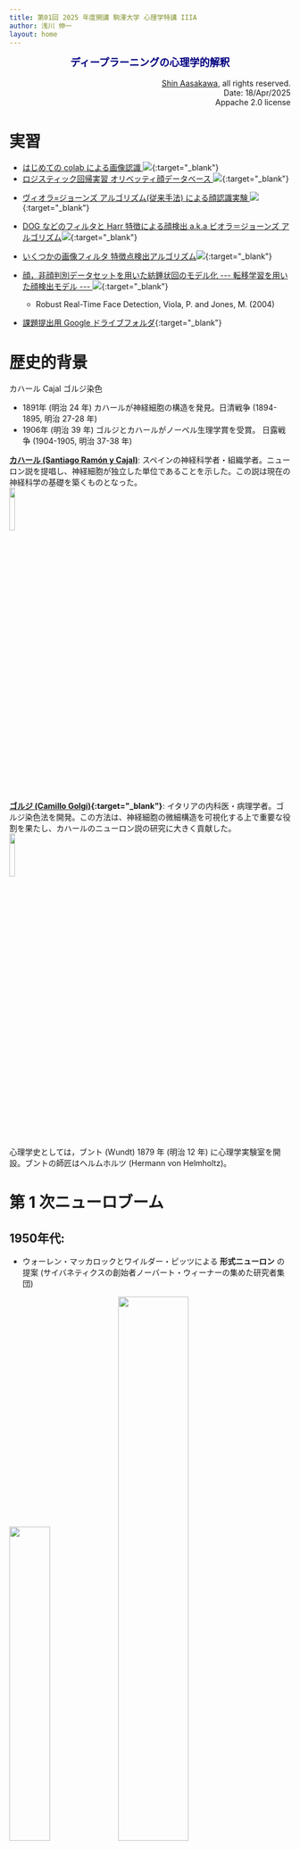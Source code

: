```yaml
---
title: 第01回 2025 年度開講 駒澤大学 心理学特講 IIIA
author: 浅川 伸一
layout: home
---
```

<link href="/css/asamarkdown.css" rel="stylesheet">
<div align="center">
<font size="+1" color="navy"><strong>ディープラーニングの心理学的解釈</strong></font><br/><br/>
</div>

<div align='right'>
<a href='mailto:educ0233@komazawa-u.ac.jp'>Shin Aasakawa</a>, all rights reserved.<br>
Date: 18/Apr/2025<br/>
Appache 2.0 license<br/>
</div>

# 実習

- [はじめての colab による画像認識 <img src="/assets/colab_icon.svg">](https://colab.research.google.com/github/komazawa-deep-learning/komazawa-deep-learning.github.io/blob/master/2021notebooks/2021komazawa_cogsy000_CNN_demo.ipynb){:target="_blank"}
- [ロジスティック回帰実習 オリベッティ顔データベース <img src="/assets/colab_icon.svg">](https://colab.research.google.com/github/komazawa-deep-learning/komazawa-deep-learning.github.io/blob/master/2024notebooks/2024_0419Logistic_regression_of_Olivetti_face_dataset.ipynb){:target="_blank"}
* [ヴィオラ=ジョーンズ アルゴリズム(従来手法) による顔認識実験 <img src="/assets/colab_icon.svg">](https://colab.research.google.com/github/komazawa-deep-learning/komazawa-deep-learning.github.io/blob/master/2021notebooks/2021_0930viola_jones_ipynb.ipynb){:target="_blank"}
* [DOG などのフィルタと Harr 特徴による顔検出 a.k.a ビオラ＝ジョーンズ アルゴリズム<img src="/assets/colab_icon.svg">](https://colab.research.google.com/github/komazawa-deep-learning/komazawa-deep-learning.github.io/blob/master/notebooks/2021_0528edge_and_face_detection_algorithm_not_cnn.ipynb){:target="_blank"}
* [いくつかの画像フィルタ 特徴点検出アルゴリズム<img src="/assets/colab_icon.svg">](https://colab.research.google.com/github/ShinAsakawa/ShinAsakawa.github.io/blob/master/notebooks/2020Sight_visit_feature_extractions_demo.ipynb){:target="_blank"}

* [顔，非顔判別データセットを用いた紡錘状回のモデル化 --- 転移学習を用いた顔検出モデル ---  <img src="/assets/colab_icon.svg">](https://colab.research.google.com/github/komazawa-deep-learning/komazawa-deep-learning.github.io/blob/master/2021notebooks/2021_0925face_dataset_transfer_learning.ipynb){:target="_blank"}
    - Robust Real-Time Face Detection, Viola, P. and Jones, M. (2004)



- [課題提出用 Google ドライブフォルダ](https://drive.google.com/drive/u/5/folders/1UMly9H3WvHX-VewKX9XvDJs-xT6P2bYu){:target="_blank"}


# 歴史的背景

カハール Cajal ゴルジ染色

* 1891年 (明治 24 年) カハールが神経細胞の構造を発見。日清戦争 (1894-1895, 明治 27-28 年)
* 1906年 (明治 39 年) ゴルジとカハールがノーベル生理学賞を受賞。 日露戦争 (1904-1905, 明治 37-38 年)

**[カハール (Santiago Ramón y Cajal)](https://ja.wikipedia.org/wiki/%E3%82%B5%E3%83%B3%E3%83%86%E3%82%A3%E3%82%A2%E3%82%B4%E3%83%BB%E3%83%A9%E3%83%A2%E3%83%B3%E3%83%BB%E3%82%A4%E3%83%BB%E3%82%AB%E3%83%8F%E3%83%BC%E3%83%AB)**:
スペインの神経科学者・組織学者。ニューロン説を提唱し、神経細胞が独立した単位であることを示した。この説は現在の神経科学の基礎を築くものとなった。<br/>
<img src="https://upload.wikimedia.org/wikipedia/commons/thumb/b/ba/Santiago_Ram%C3%B3n_y_Cajal_%281852-1934%29_portrait_%28restored%29.jpg/500px-Santiago_Ram%C3%B3n_y_Cajal_%281852-1934%29_portrait_%28restored%29.jpg" style="width:14%"><br/>


**[ゴルジ (Camillo Golgi)](https://bsd.neuroinf.jp/wiki/%E3%82%B4%E3%83%AB%E3%82%B8%E6%9F%93%E8%89%B2){:target="_blank"}**:
イタリアの内科医・病理学者。ゴルジ染色法を開発。この方法は、神経細胞の微細構造を可視化する上で重要な役割を果たし、カハールのニューロン説の研究に大きく貢献した。<br/>
<img src="https://bsd.neuroinf.jp/w/images/c/cf/Golgi1.png" style="width:14%"><br/>

心理学史としては，ブント (Wundt) 1879 年 (明治 12 年) に心理学実験室を開設。ブントの師匠はヘルムホルツ (Hermann von Helmholtz)。


# 第 1 次ニューロブーム

## 1950年代:
- ウォーレン・マッカロックとワイルダー・ピッツによる **形式ニューロン** の提案
(サイバネティクスの創始者ノーバート・ウィーナーの集めた研究者集団)

<div class="figcenter">
<img src="/assets/mcculloch.jpg" style="width:38%">
<img src="/assets/pitts.jpg" style='width:50%'><br>
ウォーレン・マッカロック と ワイルダー・ピッツ<br>
</div>

形式ニューロンは，シナプス結合荷重ベクトルと出力を決定するための伝達関数とで構成される(次式)

$$
y_{i}=\phi\left(\sum_jw_{ij}x_{j}\right),
$$\tag{eq:formal_neuron}

ここで $y_i$ は $i$ 番目のニューロンの出力，$x_j$ は $j$ 番目のニューロンの出力，$w_{ij}$ はニューロン $i$ と
$j$ との間の **シナプス結合荷重**。
$\phi$ は活性化関数。

<div class="figcenter">
<img src="/assets/Formal_r.svg" style="width:84%"><br/>
形式ニューロン
</div>


<div class="figcenter">
<img src="/assets//Neuron_Hand-tuned.png" style="width:69%"><br/>
ニューロンの模式図 wikipedia より
</div>


# 2. ヒューベルとウィーゼルによる視覚野の生理学研究

<center>
<img src="/assets/1968Hubel_Wiesel_1.svg" style="width:74%"><br/>
Hubel と Wiesel(1959, 1962, 1968)の実験の模式図

<img src="/assets/1968Hubel_Wiesel_2.svg" style="width:74%"><br/>
Hubel と Wiesel の実験結果 (Hubel & Wiesel, 1968 の Fig.2.7 をトレーシングしたもの)
</center>




# ヒューベルとウィーゼル Hubel and Wiesel (1969)
<center>
<iframe width="1024" height="768" src="https://www.youtube.com/embed/4nwpU7GFYe8" frameborder="0" allow="accelerometer; autoplay; encrypted-media; gyroscope; picture-in-picture" allowfullscreen></iframe><br/> 
<!-- <iframe width="450" height="300" src="https://www.youtube.com/embed/4nwpU7GFYe8" frameborder="0" allow="accelerometer; autoplay; encrypted-media; gyroscope; picture-in-picture" allowfullscreen></iframe><br/>  -->
source: https://youtu.be/4nwpU7GFYe8
</center>

- トポグラフックマッピング topographic mappings (地形図):  網膜や皮膚などの体制感覚，筋肉系のような効果器系を、中枢神経系の 1 つ以上の構造物に整然と投影した地図。
地形図は、すべての感覚系と多くの運動系で観察される。
- トノトピー tonotopy（ギリシャ語のtono=周波数、topos=場所）とは、異なる周波数の音が脳内で処理される場所の空間的配置のこと。
周波数が近い音は、脳内の場所的に隣接する領域で表現される。トノトピック地図とも呼ばれる <!--は 視覚系のレチノトピーに似た地形的な組織の特殊な例である。-->
- ソマトピー somatopy: 中枢神経系上の特定の点へ身体領域の照射，投影のこと。 身体領域は 第一次体性感覚皮質 (後腹回) に投影される。 典型的には 特定の身体部位と そのそれぞれの位置を ホムンクルス homunclus (小人)
 上に配置する 感覚ホムンクルスとして表現される。
 細かく制御されている部位 (指，舌) は体性感覚野の面積が大きい。一方 粗く制御されている部位 (体幹) は面積が小さい。内臓のような領域は体性感覚野の位置を持たない。
- レティノトピー retinotopy: 網膜からの視覚入力を神経細胞 にマッピングすること。哺乳類の脳に多く見られる。
この地図の大きさ、数、空間的配置は種間で異なる。
視野の隣接する点 が 同じ領域 の 隣接する 領域で 表現される とは限らないという意味で、複雑な地図となる。
例えば 第 2 次視覚野 (V2) での視覚地図は 視野の上半分に応答する網膜の部分が 視野の下半分に応答する部分から分離されて表現されている。
第３次視覚野 (V3) や 第4次視覚野 (V4) では下位の視覚野に比べて より複雑な表現がなされている


## ブレイクモア と クーパー Blackmore and Cooper (1970)

<center>
<iframe width="1024" height="768" src="https://www.youtube.com/embed/QzkMo45pcUo" frameborder="0" allow="accelerometer; autoplay; encrypted-media; gyroscope; picture-in-picture" allowfullscreen></iframe>
<!-- <iframe width="450" height="300" src="https://www.youtube.com/embed/QzkMo45pcUo" frameborder="0" allow="accelerometer; autoplay; encrypted-media; gyroscope; picture-in-picture" allowfullscreen></iframe> -->
<!--<iframe width="845" height="676" src="https://www.youtube.com/embed/QzkMo45pcUo" frameborder="0"
 allow="ac
celerometer; autoplay; encrypted-media; gyroscope; picture-in-picture" allowfullscreen></iframe>-->
<br/>
source:` https://youtu.be/QzkMo45pcUo`
</center>

<center>
<img src='/assets/1970BlackmoreCooper_Fig1.svg' style='width:39%'>
<img src='/assets/1970BlackmoreCooper_Fig2.svg' style='width:49%'>
</center>


<center>
<iframe width="1024" height="768" src="https://www.youtube.com/embed/RSNofraG8ZE" frameborder="0" allow="accelerometer; autoplay; encrypted-media; gyroscope; picture-in-picture" allowfullscreen></iframe><br/>
<!-- <iframe width="450" height="300" src="https://www.youtube.com/embed/RSNofraG8ZE" frameborder="0" allow="accelerometer; autoplay; encrypted-media; gyroscope; picture-in-picture" allowfullscreen></iframe><br/> -->
source: https://youtu.be/RSNofraG8ZE
</center>


# 心理学的対応

## セルフリッジ (Selfridge) のパンデモニウム (pandemonium) モデル

<center>
<img src="/assets/1958Selfridge_fig3.svg" style="width:74%"><br>
セルフリッジ (1958) ``Mechanisation of Thought Processes'' より

<img src="/assets/1958Selfridge_fig7.svg" style="width:84%"><br>
セルフリッジ (1958) ``Mechanisation of Thought Processes'' より
</center>


<!-- <center>
<img src='../assets/1958Selfridge_fig4.svg' style='width:49%'><br>
<img src='../assets/1958Selfridge_fig5.svg' style='width:74%'><br>
<img src='../assets/1958Selfridge_fig6.svg' style='width:49%'><br>
セルフリッジ (1958) ``Mechanisation of Thought Processes'' より
</center> -->

# 生理学，視覚心理学との対応

- Julesz(1981) Textons, the elements of texture perception, and their interactions, Nature

<center>
<img src="/assets/1981Julesz-texton-Fig2.svg" style="width:84%"><br/>
Julesz (1981) Fig. 2 より
</center>


## 生理学との対応 (Hubel and Wiesel のネコとサル, Blackmore のネコ, ヴァンエッセン)

- 層間の結合の仕方, アーキテクチャ
- forward/backward 役割，機能，実現方法
- 側抑制 lateral inhibition (これについては多層化して回避できる可能性あり)
- shape from X は正しかったのか？ ただし発達心理学におけるシェイプバアスは言語発達において重要な意味を持つはず。
だからと言って乳幼児はそのように強制(脅迫？)，矯正されて育つわけではないだろう。

    - Ritter (2017) Cognitive Psychology for Deep Neural Networks: A Shape Bias Case Study
    - Landau, Smith, Jones (1992) Syntactic Context and the Shape Bias in Childrens and Adults Lexical Learning
    - Yamins (2016) Using goal-driven deep learning models to understand sensory cortex

    - Julez のアプローチは視覚研究者 Haar, SIFT, DoG などのアルゴリズム開発者と対応
    - Poggio (1985) Computational Vision and Regularization Theory


## ローゼンブラット Rosenblatt のパーセプトロン

<center>
<img src='/assets/rosenblatt.jpg' style="width:29%">
<img src='/assets//perceptron.png' style="width:66%"><br/>

左: フランク・ローゼンブラット。
右: パーセプトロンの模式図。ミンスキーとパパート「パーセプトロン」より
</center>

<!--
$$\mathbf{w}\leftarrow\mathbf{w}+\left(y-\hat{y}\right)\mathbf{x}$$
-->


<center>
<img src='/assets//Neuron_Hand-tuned.png' style="width:44%">
<img src='/assets/neuron_model.jpeg' style="width:44%"><br/>

左: ニューロンの模式図 wikipedia より。
右: 左と等価なニューロンの表現
<!-- <img src='/assets/neuron.png' style="width:49%"><br/> -->
</center>


## パーセプトロンの学習

$$
\mathbf{w}\leftarrow\mathbf{w}+\left(y-\hat{y}\right)\mathbf{x}
$$
パーセプトロン perceptron は 3 層の階層型ネットワークでそれぞれ S(sensory layer), A(associative layer), R(response layer) と呼ぶ。
$S\rightarrow A \rightarrow R$ のうち パーセプトロンの本質的な部分は $A\rightarrow R$ の間の学習にある。

入力パターンに $P^+$ と $P^-$ とがある。
パーセプトロンは $P^+$ が入力されたとき $1$, $P^-$ のとき $0$ を出力する
パーセプトロンは $P^+$ が入力されたとき $1$, $P^-$ のとき $0$ を出力する
機械である。
出力層($R$) の $i$ 番目のニューロンへの入力(膜電位の変化) $u_i$は
$$
u_{i} = \sum_{j} w_{ij}x_j - \theta_i = \left(w\right)_i\cdot\left(x\right)_i-\theta_i.
$$
ここで中間層($A$)の $j$ 番目のニューロンの出力 $y_i$とこのニューロンとの
結合係数を$w_{ij}$、しきい値を$\theta_i$ とした。
このニューロンの出力$y_i$(活動電位、スパイク) 次式で表される:

$$
\left\{\begin{align}
1 & & \mbox{ if $u_i \ge 0$,}\\
0 & & \mbox{ otherwize }\end{align}\right\}
$$



$$
y_i = \lceil u_i\rceil
\qquad\left\{
\begin{array}{ll}
 1 & \mbox{if $u_i \ge 0$,}\\
 0 & \mbox{otherwize}
\end{array} \right.
$$



<!-- 式(\ref{eq1})の意味を理解するために以下の図を参照

\footnote{
Minsky and Papert はパーセプトロンのベクトル表示について
悲観的な考え方を持っているようですが、ここでは理解のしやすさを
優先します。}%
$$
\mathbf{w}\rightarrow\mathbf{w}+\left(y-\hat{y}\right)\mathbf{x}
$$
 -->


# 用語の整理

* 人工知能 Artificial Intelligence: AI
* ニューラルネットワーク Neural Networks: NN
* ディープラーニング (深層学習) Deep Learning: DL
* データサイエンス Data Science: **データサイエンティストは 21 世紀で最もカッコいい (the sexist) 職業だ** というハーバードビジネスレビューの [ポジショントーク記事 (2012年)](https://hbr.org/2012/10/data-scientist-the-sexiest-job-of-the-21st-century) が話題になって久しい。
* ビッグデータ Big Data: こちらも[ポジショントークらしく学術論文は存在しない](https://bits.blogs.nytimes.com/2013/02/01/the-origins-of-big-data-an-etymological-detective-story/)。
ただし [データが増え続けている](http://www.uvm.edu/pdodds/files/papers/others/2011/hilbert2011a.pdf) ことは事実なので社会的な傾向とも言える。
